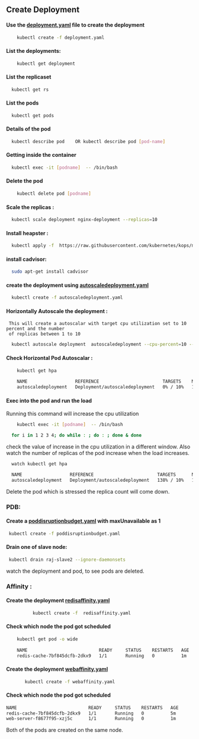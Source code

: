 ## Create Deployment 
  #### Use the [deployment.yaml](/Kubernetes/Yaml/deployment.yaml)  file to create the deployment
```bash 
	kubectl create -f deployment.yaml
```
 #### List the deployments:
```bash  
	kubectl get deployment
```  
#### List the replicaset
```bash 
  kubectl get rs
```               
#### List the pods
```bash
  kubectl get pods
```                
####  Details of the pod
```bash
  kubectl describe pod    OR kubectl describe pod [pod-name]
``` 
#### Getting inside the container 
```bash
  kubectl exec -it [podname]  -- /bin/bash
```
#### Delete the pod
```bash
	kubectl delete pod [podname]
```

#### Scale the replicas : 
```bash
  kubectl scale deployment nginx-deployment --replicas=10
```  
#### Install heapster :
```bash 
  kubectl apply -f  https://raw.githubusercontent.com/kubernetes/kops/master/addons/monitoring-standalone/v1.6.0.yaml
```
#### install cadvisor:
```bash
  sudo apt-get install cadvisor
```
#### create the deployment using [autoscaledeployment.yaml](/Kubernetes/Yaml/deployment.yaml)
```bash
  kubectl create -f autoscaledeployment.yaml
```  
#### Horizontally Autoscale the deployment :
     This will create a autoscalar with target cpu utilization set to 10 percent and the number
     of replicas between 1 to 10
```bash
  kubectl autoscale deployment  autoscaledeployment --cpu-percent=10 --min=1 --max=10
``` 
#### Check Horizontal Pod Autoscalar :
```bash
	kubectl get hpa
	
	NAME                  REFERENCE                        TARGETS    MINPODS   MAXPODS   REPLICAS   AGE
	autoscaledeployment   Deployment/autoscaledeployment   0% / 10%   1         10        1          1m
```
#### Exec into the pod and run the load
  Running this command will increase the cpu utilization
```bash
	kubectl exec -it [podname]  -- /bin/bash
```	
```bash
  for i in 1 2 3 4; do while : ; do : ; done & done
```  
check the value of increase in the cpu utilization in a different window.   Also watch the number of replicas of the pod increase when the load increases.
```bash  
  watch kubectl get hpa

  NAME                  REFERENCE                        TARGETS      MINPODS   MAXPODS   REPLICAS   AGE
  autoscaledeployment   Deployment/autoscaledeployment   138% / 10%   1         10        4          18m
```
  Delete the pod which is stressed the replica count will come down.

### PDB: 
#### Create a [poddisruptionbudget.yaml](/Kubernetes/Yaml/poddisruptionbudget.yaml) with maxUnavailable as 1
```bash
 kubectl create -f poddisruptionbudget.yaml
``` 
#### Drain one of slave node:
```bash
 kubectl drain raj-slave2 --ignore-daemonsets
``` 
  watch the deployment and pod, to see pods  are deleted.

### Affinity :
#### Create the deployment [redisaffinity.yaml](/Kubernetes/Yaml/redisaffinity.yaml)
```bash
          kubectl create -f  redisaffinity.yaml
```  
#### Check which node the pod got scheduled
```bash
	kubectl get pod -o wide
	
	NAME                           READY     STATUS    RESTARTS   AGE       IP           NODE
	redis-cache-7bf845dcfb-2dkx9   1/1       Running   0          1m        10.47.0.10   raj-slave2	
```
#### Create the deployment [webaffinity.yaml](/Kubernetes/Yaml/webaffinity.yaml)
```bash
       kubectl create -f webaffinity.yaml
```       
#### Check which node the pod got scheduled
```bash
NAME                           READY     STATUS    RESTARTS   AGE       IP           NODE
redis-cache-7bf845dcfb-2dkx9   1/1       Running   0          5m        10.47.0.10   raj-slave2
web-server-f8677f95-xzj5c      1/1       Running   0          1m        10.47.0.1    raj-slave2
```
  Both of the pods are created on the same node.
